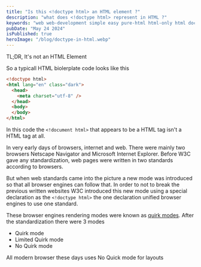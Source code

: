 ```yaml
---
title: "Is this <!doctype html> an HTML element ?"
description: "what does <!doctype html> represent in HTML ?"
keywords: "web web-development simple easy pure-html html-only html doctype browser-internals deep dive into broswers"
pubDate: "May 24 2024"
isPublished: true
heroImage: "/blog/doctype-in-html.webp"
---
```


TL;DR, It's not an HTML Element

So a typicall HTML biolerplate code looks like this 

```html
<!doctype html>
<html lang="en" class="dark">
  <head>
    <meta charset="utf-8" />
  </head>
  <body>
  </body>
</html>
```

In this code the `<!document html>` that appears to be a HTML tag isn't a HTML tag at all. 

In very early days of browsers, internet and web. There were mainly two browsers Netscape Navigator and Microsoft Internet Explorer.
Before W3C gave any standardization, web pages were written in two standards according to browsers.

But when web standards came into the picture a new mode was introduced so that all browser engines can follow that. 
In order to not to break the previous written websites W3C introduced this new mode using a special declaration as the `<!doctype html>`
the one declaration unified browser engines to use one standard.

These browser engines rendering modes were known as [quirk modes](https://developer.mozilla.org/en-US/docs/Web/HTML/Quirks_Mode_and_Standards_Mode
 "Quirk Mode"). After the standardization there were 3 modes 
- Quirk mode
- Limited Quirk mode
- No Quirk mode

All modern browser these days uses No Quick mode for layouts
